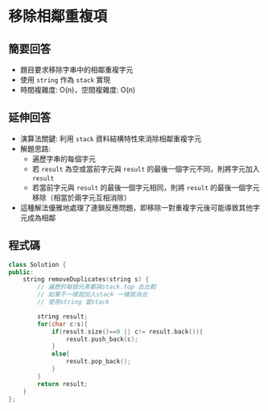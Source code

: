 # 移除相鄰重複項

## 簡要回答
- 題目要求移除字串中的相鄰重複字元
- 使用 `string` 作為 `stack` 實現
- 時間複雜度: O(n)，空間複雜度: O(n)

## 延伸回答
- 演算法關鍵: 利用 `stack` 資料結構特性來消除相鄰重複字元
- 解題思路:
  - 遍歷字串的每個字元
  - 若 `result` 為空或當前字元與 `result` 的最後一個字元不同，則將字元加入 `result`
  - 若當前字元與 `result` 的最後一個字元相同，則將 `result` 的最後一個字元移除（相當於兩字元互相消除）
- 這種解法優雅地處理了連鎖反應問題，即移除一對重複字元後可能導致其他字元成為相鄰

## 程式碼
```cpp
class Solution {
public:
    string removeDuplicates(string s) {
        // 遍歷的每個元素都與stack.top 去比較
        // 如果不一樣就加入stack 一樣就消去
        // 使用string 當stack

        string result;
        for(char c:s){
            if(result.size()==0 || c!= result.back()){
                result.push_back(c);
            }
            else{
                result.pop_back();
            }
        }
        return result;
    }
};
```
